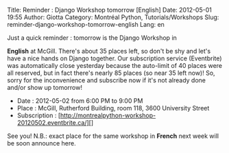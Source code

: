Title: Reminder : Django Workshop tomorrow [English]
Date: 2012-05-01 19:55
Author: Giotta
Category: Montréal Python, Tutorials/Workshops
Slug: reminder-django-workshop-tomorrow-english
Lang: en

<!--:en-->Just a quick reminder : tomorrow is the Django Workshop in
**English** at McGill. There's about 35 places left, so don't be shy and
let's have a nice hands on Django together. Our subscription service
(Eventbrite) was automatically close yesterday because the auto-limit of
40 places were all reserved, but in fact there's nearly 85 places (so
near 35 left now)! So, sorry for the inconvenience and subscribe now if
it's not already done and/or show up tomorrow!

-   Date : 2012-05-02 from 6:00 PM to 9:00 PM
-   Place : McGill, Rutherford Building, room 118, 3600 University
    Street
-   Subscription :
    [http://montrealpython-workshop-20120502.eventbrite.ca/][]

See you! N.B.: exact place for the same workshop in **French** next week
will be soon announce here.

  [http://montrealpython-workshop-20120502.eventbrite.ca/]: http://montrealpython-workshop-20120502.eventbrite.ca/
